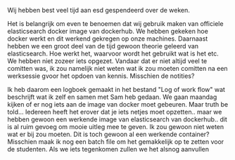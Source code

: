Wij hebben best veel tijd aan esd gespendeerd over de weken.
 
Het is belangrijk om even te benoemen dat wij gebruik maken van officiele elasticsearch docker image van dockerhub.
We hebben gekeken hoe docker werkt en dit werkend gekregen op onze machines. Daarnaast hebben we een groot deel van de tijd gewoon theorie geleerd van elasticsearch. Hoe werkt het, waarvoor wordt het gebruikt wat is het etc.
We hebben niet zozeer iets opgezet. Vandaar dat er niet altijd veel te comitten was, ik zou namelijk niet weten wat ik zou moeten comitten na een werksessie
gvoor het opdoen van kennis. Misschien de notities?

Ik heb daarom een logboek gemaakt in het bestand "Log of work flow" wat beschrijft wat ik zelf en samen met Sam heb gedaan.
We gaan maandag kijken of er nog iets aan de image van docker moet gebeuren. Maar truth be told... Iedereen heeft het erover dat je iets
netjes moet opzetten.. maar we hebben gewoon een werkende image van elasticsearch van dockerhub.. dit is al ruim gevoeg om mooie uitleg mee
te geven. Ik zou gewoon niet weten wat er bij zou moeten. Dit is toch gewoon al een werkende container? Misschien maak ik nog een batch file 
om het gemakkelijk op te zetten voor de studenten. Als we iets tegenkomen zullen we het alsnog aanvullen
